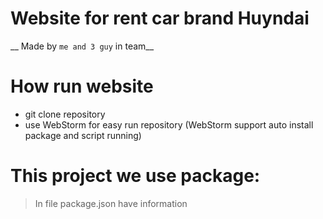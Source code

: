 # Website for rent car brand Huyndai
__ Made by `me and 3 guy` in team__


# How run website
- git clone repository
- use WebStorm for easy run repository (WebStorm support auto install package and script running)


# This project we use package:
> In file package.json have information



